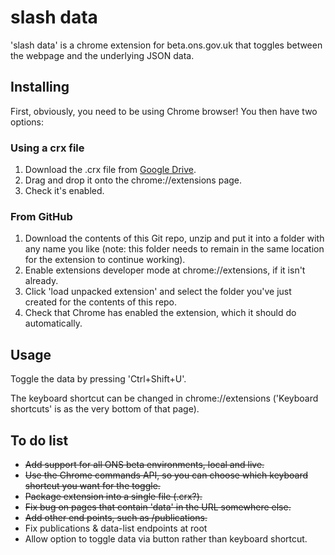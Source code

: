 # slash data
'slash data' is a chrome extension for beta.ons.gov.uk that toggles between the webpage and the underlying JSON data.

## Installing
First, obviously, you need to be using Chrome browser! You then have two options:

### Using a crx file
1. Download the .crx file from [Google Drive](https://drive.google.com/open?id=0B3WgKEr6-s_Hbnh2VUI1TkxVRmc).
2. Drag and drop it onto the chrome://extensions page.
3. Check it's enabled.

### From GitHub
1. Download the contents of this Git repo, unzip and put it into a folder with any name you like (note: this folder needs to remain in the same location for the extension to continue working).
2. Enable extensions developer mode at chrome://extensions, if it isn't already.
3. Click 'load unpacked extension' and select the folder you've just created for the contents of this repo.
4. Check that Chrome has enabled the extension, which it should do automatically.

## Usage
Toggle the data by pressing 'Ctrl+Shift+U'.

The keyboard shortcut can be changed in chrome://extensions ('Keyboard shortcuts' is as the very bottom of that page).

## To do list
- ~~Add support for all ONS beta environments, local and live.~~
- ~~Use the Chrome commands API, so you can choose which keyboard shortcut you want for the toggle.~~
- ~~Package extension into a single file (.crx?).~~
- ~~Fix bug on pages that contain 'data' in the URL somewhere else.~~
- ~~Add other end points, such as /publications.~~
- Fix publications & data-list endpoints at root
- Allow option to toggle data via button rather than keyboard shortcut.
